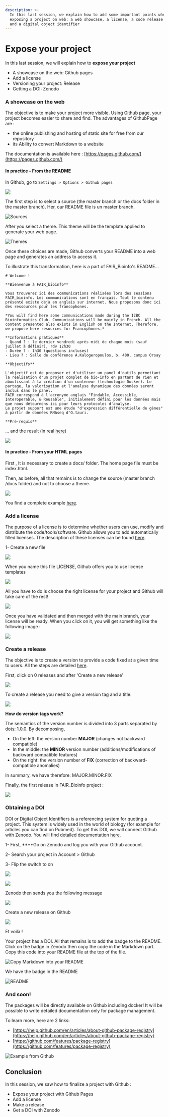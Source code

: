 ```yaml
---
description: >-
  In this last session, we explain how to add some important points when
  exposing a project on web: a web showcase, a license, a code release number,
  and a digital object identifier
---
```


# Expose your project

In this last session, we will explain how to **expose your project**

* A showcase on the web: Github pages
* Add a license
* Versioning your project: Release
* Getting a DOI: Zenodo

### A showcase on the web 

The objective is to make your project more visible. Using Github page, your project becomes easier to share and find. The advantages of GithubPage are :

* the online publishing and hosting of static site for free from our repository
* its Ability to convert Markdown to a website

The documentation is available here : [https://pages.github.com/](https://pages.github.com/)

#### In practice - From the README

In Github, go to `Settings > Options > Github pages` 

![](.gitbook/assets/image%20%2851%29.png)

The first step is to select a source \(the master branch or the docs folder in the master branch\). Her, our README file is un master branch.

![Sources](.gitbook/assets/image%20%2824%29.png)

 After you select a theme. This theme will be the template applied to generate your web page.

![Themes](.gitbook/assets/image%20%2826%29.png)

Once these choices are made, Github converts your README into a web page and generates an address to access it.

To illustrate this transformation, here is a part of FAIR\_Bioinfo's README...

```text
# Welcome !

**Bienvenue à FAIR_bioinfo**

Vous trouverez ici des communications réalisées lors des sessions FAIR_bioinfo. Les communications sont en français. Tout le contenu présenté existe déjà en anglais sur internet. Nous proposons donc ici des ressources pour les francophones.

*You will find here some communications made during the I2BC Bioinformatics Club. Communications will be mainly in French. All the content presented also exists in English on the Internet. Therefore, we propose here resources for Francophones.*

**Informations pratiques**
- Quand ? : le dernier vendredi après midi de chaque mois (sauf juillet à définir), rdv 12h30
- Durée ? : 1h30 (questions incluses)
- Lieu ? : Salle de conférence A.Kalogeropoulos, b. 400, campus Orsay

**Objectifs**

L'objectif est de proposer et d'utiliser un panel d'outils permettant la réalisation d'un projet complet de bio-info en partant de rien et aboutissant à la création d'un conteneur (technologie Docker). Le partage, la valorisation et l'analyse dynamique des données seront inclus dans le panel.
FAIR correspond à l'acronyme anglais "Findable, Accessible, Interoperable, & Reusable", initialement défini pour les données mais que nous détournons ici pour leurs protocoles d'analyse.
Le projet support est une étude "d'expression différentielle de gènes" à partir de données RNAseq d'O.tauri.

**Pré-requis**
```

... and the result \(in real [here](https://thomasdenecker.github.io/FAIR_Bioinfo/)\)  

![](.gitbook/assets/image.png)

#### In practice - From your HTML pages 

First , It is necessary to create a docs/ folder. The home page file must be index.html. 

Then, as before, all that remains is to change the source \(master branch /docs folder\) and not to choose a theme.

![](.gitbook/assets/image%20%28213%29.png)

You find a complete example [here](https://thomasdenecker.github.io/bPeaks-application/).

### Add a license

The purpose of a license is to determine whether users can use, modify and distribute the code/tools/software. Github allows you to add automatically filled licenses. The description of these licenses can be found [here](https://help.github.com/en/articles/licensing-a-repository).

1- Create a new file 

![](.gitbook/assets/image%20%2860%29.png)

When you name this file LICENSE, Github offers you to use license templates

![](.gitbook/assets/image%20%28201%29.png)

All you have to do is choose the right license for your project and Github will take care of the rest!

![](.gitbook/assets/image%20%28165%29.png)

Once you have validated and then merged with the main branch, your license will be ready. When you click on it, you will get something like the following image :

![](.gitbook/assets/image%20%28212%29.png)

### Create a release 

The objective is to create a version to provide a code fixed at a given time to users. All the steps are detailed [here](https://help.github.com/en/articles/creating-releases).

First, click on 0 releases  and after 'Create a new release'

![](.gitbook/assets/image%20%2890%29.png)

To create a release you need to give a version tag and a title.

![](.gitbook/assets/image%20%28211%29.png)

**How do version tags work?**

The semantics of the version number is divided into 3 parts separated by dots: 1.0.0. By decomposing,

* On the left: the version number **MAJOR** \(changes not backward compatible\) 
* In the middle: the **MINOR** version number \(additions/modifications of backward compatible features\)
* On the right: the version number of **FIX** \(correction of backward-compatible anomalies\)

In summary, we have therefore: MAJOR.MINOR.FIX

Finally, the first release in FAIR\_Bioinfo project :

![](.gitbook/assets/image%20%2841%29.png)

### Obtaining a DOI

DOI or Digital Object Identifiers is a referencing system for quoting a project. This system is widely used in the world of biology \(for example for articles you can find on Pubmed\). To get this DOI, we will connect Github with Zenodo. You will find detailed documentation [here](https://guides.github.com/activities/citable-code/).

1- First, ****Go on Zenodo and log you with your Github account. 

2- Search your project in Account &gt; Github

3- Flip the switch to on

![](.gitbook/assets/image%20%28152%29.png)

![](.gitbook/assets/image%20%28169%29.png)

Zenodo then sends you the following message

![](.gitbook/assets/image%20%2836%29.png)

Create a new release on Github 

![](.gitbook/assets/image%20%2884%29.png)

Et voilà ! 

Your project has a DOI. All that remains is to add the badge to the README. Click on the badge in Zenodo then copy the code in the Markdown part. Copy this code into your README file at the top of the file.

![Copy Markdown into your README](.gitbook/assets/image%20%28131%29.png)

We have the badge in the README

![README](.gitbook/assets/image%20%2839%29.png)

### And soon! 

The packages will be directly available on Github including docker! It will be possible to write detailed documentation only for package management.

To learn more, here are 2 links:

* [https://help.github.com/en/articles/about-github-package-registry](https://help.github.com/en/articles/about-github-package-registry)
* [https://github.com/features/package-registry](https://github.com/features/package-registry)

![Example from Github](.gitbook/assets/image%20%2879%29.png)

## Conclusion

In this session, we saw how to finalize a project with Github :

* Expose your project with Github Pages
* Add a license
* Make a release
* Get a DOI with Zenodo





